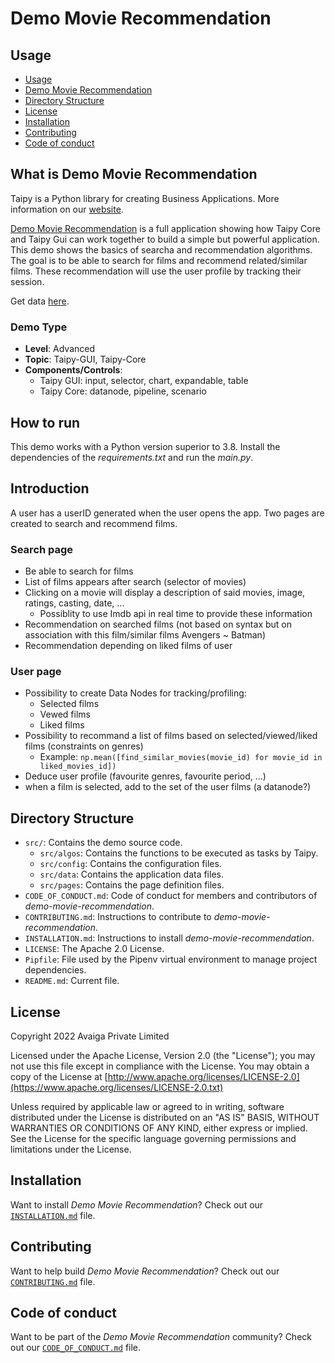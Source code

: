 # Demo Movie Recommendation

## Usage
- [Usage](#usage)
- [Demo Movie Recommendation](#what-is-demo-movie-recommendation)
- [Directory Structure](#directory-structure)
- [License](#license)
- [Installation](#installation)
- [Contributing](#contributing)
- [Code of conduct](#code-of-conduct)

## What is Demo Movie Recommendation

Taipy is a Python library for creating Business Applications. More information on our
[website](https://www.taipy.io).

[Demo Movie Recommendation](https://github.com/Avaiga/demo-movie-recommendation) is a full application showing how Taipy Core and Taipy Gui can work together to build a simple but powerful application.
This demo shows the basics of searcha and recommendation algorithms. The goal is to be able to search for films and recommend related/similar films. These recommendation will use the user profile by tracking their session.

Get data [here](https://www.youtube.com/redirect?event=video_description&redir_token=QUFFLUhqbW11QUd5a0dzZ1Y0UXNYZXdLVXdUSGhRZHV5d3xBQ3Jtc0ttSUwxcDVXVnpPV3k3TDdLcW5qaEJQN3lVNGI0Wkw5TlZGQ3RVSnFBeXJPSERsdEI3a2ZXX2psSGRMSTlydnpvTExTcGpPdkdIR19fWGhFWndHcUVKRll1LVZURlZPU0o3UDFGRUk2UHpNTnpMc05ubw&q=https%3A%2F%2Ffiles.grouplens.org%2Fdatasets%2Fmovielens%2Fml-25m.zip&v=eyEabQRBMQA).

### Demo Type
- **Level**: Advanced
- **Topic**: Taipy-GUI, Taipy-Core
- **Components/Controls**: 
  - Taipy GUI: input, selector, chart, expandable, table
  - Taipy Core: datanode, pipeline, scenario

## How to run

This demo works with a Python version superior to 3.8. Install the dependencies of the *requirements.txt* and run the *main.py*.

## Introduction

A user has a userID generated when the user opens the app. Two pages are created to search and recommend films.

### Search page

- Be able to search for films
- List of films appears after search (selector of movies)
- Clicking on a movie will display a description of said movies, image, ratings, casting, date, ...
    - Possiblity to use Imdb api in real time to provide these information
- Recommendation on searched films (not based on syntax but on association with this film/similar films Avengers ~ Batman)
- Recommendation depending on liked films of user

### User page

- Possibility to create Data Nodes for tracking/profiling:
    - Selected films
    - Vewed films
    - Liked films
- Possibility to recommand a list of films based on selected/viewed/liked films (constraints on genres)
    - Example: `np.mean([find_similar_movies(movie_id) for movie_id in liked_movies_id])`
- Deduce user profile (favourite genres, favourite period, ...)
 - when a film is selected, add to the set of the user films (a datanode?)


## Directory Structure


- `src/`: Contains the demo source code.
  - `src/algos`: Contains the functions to be executed as tasks by Taipy.
  - `src/config`: Contains the configuration files.
  - `src/data`: Contains the application data files.
  - `src/pages`: Contains the page definition files.
- `CODE_OF_CONDUCT.md`: Code of conduct for members and contributors of _demo-movie-recommendation_.
- `CONTRIBUTING.md`: Instructions to contribute to _demo-movie-recommendation_.
- `INSTALLATION.md`: Instructions to install _demo-movie-recommendation_.
- `LICENSE`: The Apache 2.0 License.
- `Pipfile`: File used by the Pipenv virtual environment to manage project dependencies.
- `README.md`: Current file.

## License
Copyright 2022 Avaiga Private Limited

Licensed under the Apache License, Version 2.0 (the "License"); you may not use this file except in compliance with
the License. You may obtain a copy of the License at
[http://www.apache.org/licenses/LICENSE-2.0](https://www.apache.org/licenses/LICENSE-2.0.txt)

Unless required by applicable law or agreed to in writing, software distributed under the License is distributed on
an "AS IS" BASIS, WITHOUT WARRANTIES OR CONDITIONS OF ANY KIND, either express or implied. See the License for the
specific language governing permissions and limitations under the License.

## Installation

Want to install _Demo Movie Recommendation_? Check out our [`INSTALLATION.md`](INSTALLATION.md) file.

## Contributing

Want to help build _Demo Movie Recommendation_? Check out our [`CONTRIBUTING.md`](CONTRIBUTING.md) file.

## Code of conduct

Want to be part of the _Demo Movie Recommendation_ community? Check out our [`CODE_OF_CONDUCT.md`](CODE_OF_CONDUCT.md) file.